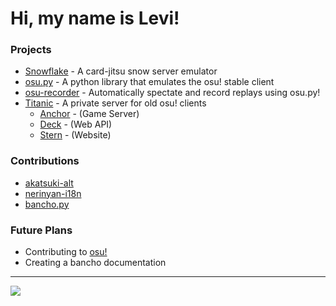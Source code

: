 
# Hi, my name is Levi!

### Projects

- [Snowflake](https://github.com/Lekuruu/snowflake) - A card-jitsu snow server emulator
- [osu.py](https://github.com/Lekuruu/osu.py) - A python library that emulates the osu! stable client
- [osu-recorder](https://github.com/Lekuruu/osu-recorder) - Automatically spectate and record replays using osu.py!
- [Titanic](https://github.com/osuTitanic/titanic) - A private server for old osu! clients
    - [Anchor](https://github.com/osuTitanic/anchor) - (Game Server)
    - [Deck](https://github.com/osuTitanic/deck) - (Web API)
    - [Stern](https://github.com/osuTitanic/stern) - (Website)

### Contributions

- [akatsuki-alt](https://github.com/kanaarima/)
- [nerinyan-i18n](https://github.com/Nerinyan/Nerinyan-i18n)
- [bancho.py](https://github.com/osuAkatsuki/bancho.py)

### Future Plans

- Contributing to [osu!](https://github.com/ppy/osu)
- Creating a bancho documentation

---

![](http://github-profile-summary-cards.vercel.app/api/cards/profile-details?username=Lekuruu&theme=aura) 
